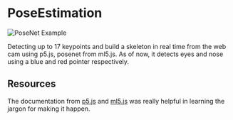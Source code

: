 # PoseEstimation
![PoseNet Example](https://media.giphy.com/media/U2RJIrPzX6gKQuAYYx/giphy.gif)


Detecting up to 17 keypoints and build a skeleton in real time from the web cam using p5.js, posenet from ml5.js.
As of now, it detects eyes and nose using a blue and red pointer respectively.

## Resources
The documentation from [p5.js](https://p5js.org/ "p5.js") and [ml5.js](https://learn.ml5js.org/docs/#/reference/posenet "PoseNet") was really helpful in learning the jargon for making it happen.
